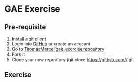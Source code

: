 GAE Exercise
============

Pre-requisite
-------------

1. Install a [git client](http://git-scm.com/downloads)
2. Login into [GitHub](https://github.com) or create an account
3. Go to [ThomasMarcel/gae_exercise repository](https://github.com/ThomasMarcel/gae_exercise)
4. Fork it
5. Clone your new repository (git clone https://github.com/<username>/<repository name>.git

Exercise
--------
